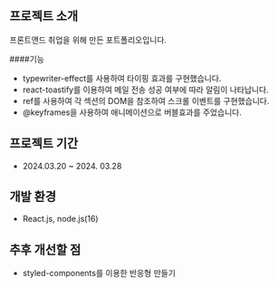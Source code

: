 프로젝트 소개
---
프론트앤드 취업을 위해 만든 포트폴리오입니다.


####기능


+ typewriter-effect를 사용하여 타이핑 효과를 구현했습니다.
+ react-toastify를 이용하여 메일 전송 성공 여부에 따라 알림이 나타납니다.
+ ref를 사용하여 각 섹션의 DOM을 참조하여 스크롤 이벤트를 구현했습니다.
+ @keyframes을 사용하여 애니메이션으로 버블효과를 주었습니다.


프로젝트 기간
---
+ 2024.03.20 ~ 2024. 03.28


개발 환경
---
+ React.js, node.js(16)


추후 개선할 점
---
+ styled-components를 이용한 반응형 만들기
